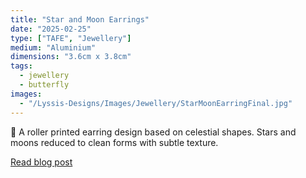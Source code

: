 ```yaml
---
title: "Star and Moon Earrings"
date: "2025-02-25"
type: ["TAFE", "Jewellery"]
medium: "Aluminium"
dimensions: "3.6cm x 3.8cm"
tags:
  - jewellery
  - butterfly
images:
  - "/Lyssis-Designs/Images/Jewellery/StarMoonEarringFinal.jpg"
---
```


:crescent_moon: A roller printed earring design based on celestial shapes. Stars and moons reduced to clean forms with subtle texture.

[Read blog post](#/blog/Jewellery/Completed-Jewellery/Star-and-Moon-Earrings)
